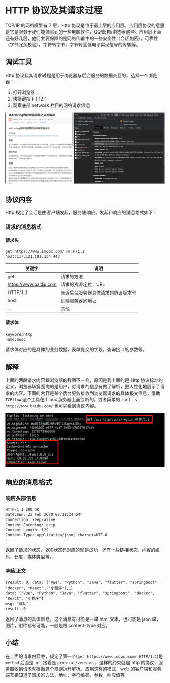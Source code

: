 # HTTP 协议及其请求过程

TCP/IP 的网络模型有 7 层，Http 协议是位于最上层的应用层。应用层协议的意思是它是服务于我们能体验到的一些电脑软件，QQ/邮箱/浏览器这些。应用层下面还有好几层，他们主要保障的是网络传输中的一些安全性（会话加密），可靠性（字节冗余校验），字符转字节，字节转高低电平实现信号的传输等。

## 调试工具

Http 协议及其请求过程是用于浏览器与后台服务的数据交互的，选择一个浏览器：

1. 打开浏览器；
2. 快捷键按下 F12；
3. 观察底部 network 栏目的网络请求信息

![image-20201201101018915](HTTP02/image-20201201101018915.png)

## 协议内容

Http 规定了会话是由客户端发起，服务端响应。发起和响应的消息格式如下：

### 请求的消息格式

#### 请求头

```http
get https://www.imooc.com/ HTTP/1.1
host:117.121.101.134:443
```

| 关键字                | 说明                               |
| --------------------- | ---------------------------------- |
| get                   | 请求的方法                         |
| https://www.baidu.com | 请求的资源定位，URL                |
| HTTP/1.1              | 告诉后台服务器具体请求的协议版本号 |
| host                  | 远端服务器的地址                   |
| ....                  | 其他                               |

#### 请求体

```http
keyword:http
name:mooc
```

请求体对应的是具体的业务数据，表单提交的字段，查询接口的参数等。

## 解释

上面的两段请求内容跟浏览器的截图不一样，原因是我上面的是 Http 协议标准的定义，浏览器毕竟面向的是用户，对请求的信息有做了解析，更人性化地展示了请求的内容。下面的内容是某个后台服务接收到浏览器请求的具体报文信息，借助 `TCPflow` 这个工具在 Linux 服务器上面监听的。或者简单的 `curl -v http://www.baidu.com/` 也可以看到协议内容。

![image-20201201101744892](HTTP02/image-20201201101744892.png)

## 响应的消息格式

### 响应头部信息

```http
HTTP/1.1 200 OK
Date:Sun, 23 Feb 2020 07:31:24 GMT
Connection: keep-alive
Content-Encoding: gzip
Content-Length: 129
Content-Type: application/json; charset=UTF-8
...
```

返回了请求的状态，200状态码对应的就是成功，还有一些链接状态，内容的编码，长度，媒体类型等。

### 响应正文

```http
{result: 0, data: ["Vue", "Python", "Java", "flutter", "springboot", "docker", "React", "小程序"],…}
data: ["Vue", "Python", "Java", "flutter", "springboot", "docker", "React", "小程序"]
msg: "成功"
result: 0
```

返回了消息的具体信息，这个消息有可能是一串 html 文本，也可能是 json 串，图片，附件都有可能，一般是跟 content-type 对应。

## 小结

在上面的请求内容中，规定了第一个(`get https://www.imooc.com/ HTTP/1.1`)是 `method` 后面是 `url` 接着是 `protocal/version` ，这样的约束就是 http 的协议，服务器收到请求就根据这个规则拆开解析。应用这样的模式，web 的客户端和服务端互相知道了请求的方法，地址，字符编码，参数，响应值等。

